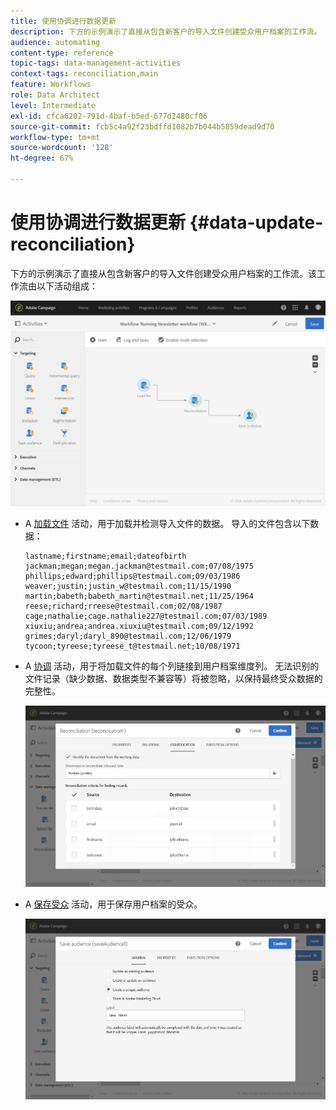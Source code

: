 ```yaml
---
title: 使用协调进行数据更新
description: 下方的示例演示了直接从包含新客户的导入文件创建受众用户档案的工作流。
audience: automating
content-type: reference
topic-tags: data-management-activities
context-tags: reconciliation,main
feature: Workflows
role: Data Architect
level: Intermediate
exl-id: cfca6202-791d-4baf-b5ed-677d2480cf06
source-git-commit: fcb5c4a92f23bdffd1082b7b044b5859dead9d70
workflow-type: tm+mt
source-wordcount: '128'
ht-degree: 67%

---
```


# 使用协调进行数据更新 {#data-update-reconciliation}

下方的示例演示了直接从包含新客户的导入文件创建受众用户档案的工作流。该工作流由以下活动组成：

![](assets/identification_example2.png)

* A [加载文件](../../automating/using/load-file.md) 活动，用于加载并检测导入文件的数据。 导入的文件包含以下数据：

   ```
   lastname;firstname;email;dateofbirth
   jackman;megan;megan.jackman@testmail.com;07/08/1975
   phillips;edward;phillips@testmail.com;09/03/1986
   weaver;justin;justin_w@testmail.com;11/15/1990
   martin;babeth;babeth_martin@testmail.net;11/25/1964
   reese;richard;rreese@testmail.com;02/08/1987
   cage;nathalie;cage.nathalie227@testmail.com;07/03/1989
   xiuxiu;andrea;andrea.xiuxiu@testmail.com;09/12/1992
   grimes;daryl;daryl_890@testmail.com;12/06/1979
   tycoon;tyreese;tyreese_t@testmail.net;10/08/1971
   ```

* A [协调](../../automating/using/reconciliation.md) 活动，用于将加载文件的每个列链接到用户档案维度列。 无法识别的文件记录（缺少数据、数据类型不兼容等）将被忽略，以保持最终受众数据的完整性。

   ![](assets/identification_example1.png)

* A [保存受众](../../automating/using/save-audience.md) 活动，用于保存用户档案的受众。

   ![](assets/identification_example3.png)
